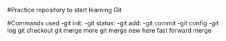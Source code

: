 #Practice repository to start learning Git

#Commands used
-git init:
-git status:
-git add:
-git commit
-git config
-git log
git checkout 
git merge
more git merge new here
fast forward merge
